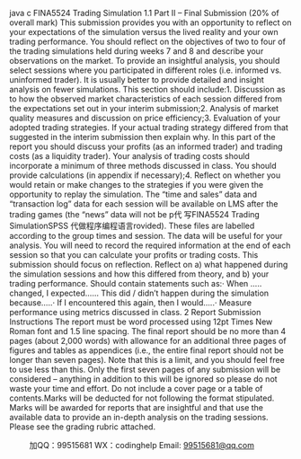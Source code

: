 java c
FINA5524 Trading Simulation
1.1 Part II – Final Submission (20% of overall mark)
This submission provides you with an opportunity to reflect on your expectations of the simulation versus the lived reality and your own trading performance.
You should reflect on the objectives of two to four of the trading simulations held during weeks 7 and 8 and describe your observations on the market. To provide an insightful analysis, you should select sessions where you participated in different roles (i.e. informed vs. uninformed trader). It is usually better to provide detailed and insight analysis on fewer simulations.
This section should include:1. Discussion as to how the observed market characteristics of each session differed from the expectations set out in your interim submission;2. Analysis of market quality measures and discussion on price efficiency;3. Evaluation of your adopted trading strategies. If your actual trading strategy differed from that suggested in the interim submission then explain why. In this part of the report you should discuss your profits (as an informed trader) and trading costs (as a liquidity trader). Your analysis of trading costs should incorporate a minimum of three methods discussed in class. You should provide calculations (in appendix if necessary);4. Reflect on whether you would retain or make changes to the strategies if you were given the opportunity to replay the simulation.
The “time and sales” data and “transaction log” data for each session will be available on LMS after the trading games (the “news” data will not be p代 写FINA5524 Trading SimulationSPSS
代做程序编程语言rovided). These files are labelled according to the group times and session. The data will be useful for your analysis. You will need to record the required information at the end of each session so that you can calculate your profits or trading costs.
This submission should focus on reflection. Reflect on a) what happened during the simulation sessions and how this differed from theory, and b) your trading performance. Should contain statements such as:· When ….. changed, I expected…… This did / didn’t happen during the simulation because…..· If I encountered this again, then I would…..· Measure performance using metrics discussed in class.
2 Report Submission Instructions
The report must be word processed using 12pt Times New Roman font and 1.5 line spacing.
The final report should be no more than 4 pages (about 2,000 words) with allowance for an additional three pages of figures and tables as appendices (i.e., the entire final report should not be longer than seven pages). Note that this is a limit, and you should feel free to use less than this.
Only the first seven pages of any submission will be considered – anything in addition to this will be ignored so please do not waste your time and effort. Do not include a cover page or a table of contents.Marks will be deducted for not following the format stipulated.
Marks will be awarded for reports that are insightful and that use the available data to provide an in-depth analysis on the trading sessions. Please see the grading rubric attached.





         
加QQ：99515681  WX：codinghelp  Email: 99515681@qq.com
